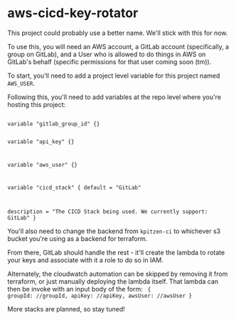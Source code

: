 # aws-cicd-key-rotator

This project could probably use a better name.  We'll stick with this for now.

To use this, you will need an AWS account, a GitLab account (specifically, a group on GitLab), and a User who is allowed to do things in AWS on GitLab's behalf (specific permissions for that user coming soon (tm)).

To start, you'll need to add a project level variable for this project named <code>AWS_USER</code>.

Following this, you'll need to add variables at the repo level where you're hosting this project:

<code>
variable "gitlab_group_id" {}

variable "api_key" {}

variable "aws_user" {}

variable "cicd_stack" {
  default = "GitLab"

  description = "The CICD Stack being used.  We currently support: GitLab"
}
</code>

You'll also need to change the backend from <code>kpitzen-ci</code> to whichever s3 bucket you're using as a backend for terraform.

From there, GitLab should handle the rest - it'll create the lambda to rotate your keys and associate with it a role to do so in IAM.

Alternately, the cloudwatch automation can be skipped by removing it from terraform, or just manually deploying the lambda itself.  That lambda can then be invoke with an input body of the form:
<code>
{
    groupId: //groupId,
    apiKey: //apiKey,
    awsUser: //awsUser
}
</code>

More stacks are planned, so stay tuned!